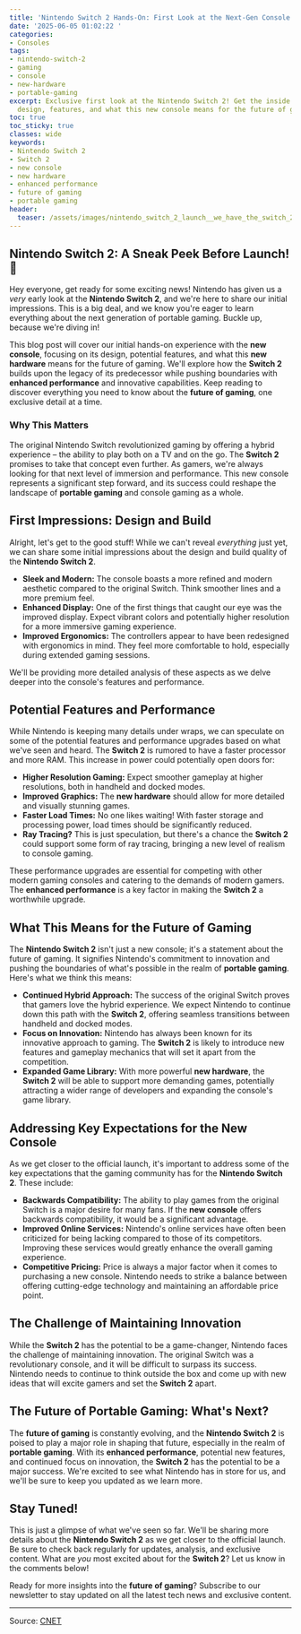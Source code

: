 ```yaml
---
title: 'Nintendo Switch 2 Hands-On: First Look at the Next-Gen Console!'
date: '2025-06-05 01:02:22 '
categories:
- Consoles
tags:
- nintendo-switch-2
- gaming
- console
- new-hardware
- portable-gaming
excerpt: Exclusive first look at the Nintendo Switch 2! Get the inside scoop on the
  design, features, and what this new console means for the future of gaming.
toc: true
toc_sticky: true
classes: wide
keywords:
- Nintendo Switch 2
- Switch 2
- new console
- new hardware
- enhanced performance
- future of gaming
- portable gaming
header:
  teaser: /assets/images/nintendo_switch_2_launch__we_have_the_switch_2_in__20250605010222.jpg
---
```


## Nintendo Switch 2: A Sneak Peek Before Launch! 🚀

Hey everyone, get ready for some exciting news! Nintendo has given us a *very* early look at the **Nintendo Switch 2**, and we're here to share our initial impressions. This is a big deal, and we know you're eager to learn everything about the next generation of portable gaming. Buckle up, because we're diving in!

This blog post will cover our initial hands-on experience with the **new console**, focusing on its design, potential features, and what this **new hardware** means for the future of gaming. We'll explore how the **Switch 2** builds upon the legacy of its predecessor while pushing boundaries with **enhanced performance** and innovative capabilities. Keep reading to discover everything you need to know about the **future of gaming**, one exclusive detail at a time.

### Why This Matters

The original Nintendo Switch revolutionized gaming by offering a hybrid experience – the ability to play both on a TV and on the go. The **Switch 2** promises to take that concept even further. As gamers, we're always looking for that next level of immersion and performance. This new console represents a significant step forward, and its success could reshape the landscape of **portable gaming** and console gaming as a whole.

## First Impressions: Design and Build

Alright, let's get to the good stuff! While we can't reveal *everything* just yet, we can share some initial impressions about the design and build quality of the **Nintendo Switch 2**. 

*   **Sleek and Modern:** The console boasts a more refined and modern aesthetic compared to the original Switch. Think smoother lines and a more premium feel.
*   **Enhanced Display:** One of the first things that caught our eye was the improved display. Expect vibrant colors and potentially higher resolution for a more immersive gaming experience.
*   **Improved Ergonomics:** The controllers appear to have been redesigned with ergonomics in mind. They feel more comfortable to hold, especially during extended gaming sessions.

We'll be providing more detailed analysis of these aspects as we delve deeper into the console's features and performance.

## Potential Features and Performance

While Nintendo is keeping many details under wraps, we can speculate on some of the potential features and performance upgrades based on what we've seen and heard. The **Switch 2** is rumored to have a faster processor and more RAM. This increase in power could potentially open doors for:

*   **Higher Resolution Gaming:** Expect smoother gameplay at higher resolutions, both in handheld and docked modes.
*   **Improved Graphics:** The **new hardware** should allow for more detailed and visually stunning games.
*   **Faster Load Times:** No one likes waiting! With faster storage and processing power, load times should be significantly reduced.
*   **Ray Tracing?** This is just speculation, but there's a chance the **Switch 2** could support some form of ray tracing, bringing a new level of realism to console gaming.

These performance upgrades are essential for competing with other modern gaming consoles and catering to the demands of modern gamers. The **enhanced performance** is a key factor in making the **Switch 2** a worthwhile upgrade.

## What This Means for the Future of Gaming

The **Nintendo Switch 2** isn't just a new console; it's a statement about the future of gaming. It signifies Nintendo's commitment to innovation and pushing the boundaries of what's possible in the realm of **portable gaming**. Here's what we think this means:

*   **Continued Hybrid Approach:** The success of the original Switch proves that gamers love the hybrid experience. We expect Nintendo to continue down this path with the **Switch 2**, offering seamless transitions between handheld and docked modes.
*   **Focus on Innovation:** Nintendo has always been known for its innovative approach to gaming. The **Switch 2** is likely to introduce new features and gameplay mechanics that will set it apart from the competition.
*   **Expanded Game Library:** With more powerful **new hardware**, the **Switch 2** will be able to support more demanding games, potentially attracting a wider range of developers and expanding the console's game library.

## Addressing Key Expectations for the New Console

As we get closer to the official launch, it's important to address some of the key expectations that the gaming community has for the **Nintendo Switch 2**. These include:

*   **Backwards Compatibility:** The ability to play games from the original Switch is a major desire for many fans. If the **new console** offers backwards compatibility, it would be a significant advantage.
*   **Improved Online Services:** Nintendo's online services have often been criticized for being lacking compared to those of its competitors. Improving these services would greatly enhance the overall gaming experience.
*   **Competitive Pricing:** Price is always a major factor when it comes to purchasing a new console. Nintendo needs to strike a balance between offering cutting-edge technology and maintaining an affordable price point.

## The Challenge of Maintaining Innovation

While the **Switch 2** has the potential to be a game-changer, Nintendo faces the challenge of maintaining innovation. The original Switch was a revolutionary console, and it will be difficult to surpass its success. Nintendo needs to continue to think outside the box and come up with new ideas that will excite gamers and set the **Switch 2** apart.

## The Future of Portable Gaming: What's Next?

The **future of gaming** is constantly evolving, and the **Nintendo Switch 2** is poised to play a major role in shaping that future, especially in the realm of **portable gaming**. With its **enhanced performance**, potential new features, and continued focus on innovation, the **Switch 2** has the potential to be a major success. We're excited to see what Nintendo has in store for us, and we'll be sure to keep you updated as we learn more.

## Stay Tuned!

This is just a glimpse of what we've seen so far. We'll be sharing more details about the **Nintendo Switch 2** as we get closer to the official launch. Be sure to check back regularly for updates, analysis, and exclusive content. What are *you* most excited about for the **Switch 2**? Let us know in the comments below!

Ready for more insights into the **future of gaming**? Subscribe to our newsletter to stay updated on all the latest tech news and exclusive content.

---

Source: [CNET](https://www.cnet.com/tech/gaming/nintendo-switch-2-launch-day-games-updates-news-live/#ftag=CAD590a51e)
